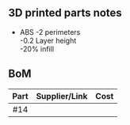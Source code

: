 

## 3D printed parts notes
* ABS
-2 perimeters  
-0.2 Layer height  
-20% infill

## BoM
| Part | Supplier/Link | Cost | 
| :---: | :---: | :---: |
| #14
<!--stackedit_data:
eyJoaXN0b3J5IjpbMTg4MDE0MTgyOCwtNDE1OTc3OTI2XX0=
-->